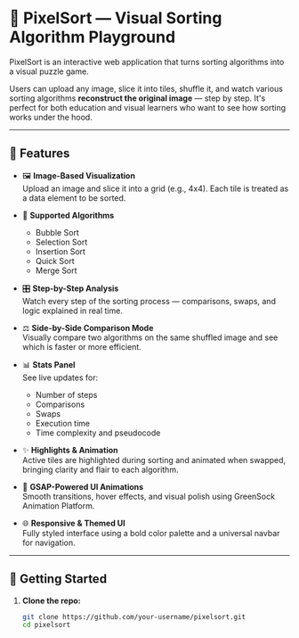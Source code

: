 # 🧠 PixelSort — Visual Sorting Algorithm Playground

PixelSort is an interactive web application that turns sorting algorithms into a visual puzzle game.

Users can upload any image, slice it into tiles, shuffle it, and watch various sorting algorithms **reconstruct the original image** — step by step. It's perfect for both education and visual learners who want to see how sorting works under the hood.

---

## 🎯 Features

- 🖼️ **Image-Based Visualization**  
  Upload an image and slice it into a grid (e.g., 4x4). Each tile is treated as a data element to be sorted.

- 🔄 **Supported Algorithms**
  - Bubble Sort
  - Selection Sort
  - Insertion Sort
  - Quick Sort
  - Merge Sort

- 🎛️ **Step-by-Step Analysis**  
  Watch every step of the sorting process — comparisons, swaps, and logic explained in real time.

- ⚖️ **Side-by-Side Comparison Mode**  
  Visually compare two algorithms on the same shuffled image and see which is faster or more efficient.

- 📊 **Stats Panel**  
  See live updates for:
  - Number of steps
  - Comparisons
  - Swaps
  - Execution time
  - Time complexity and pseudocode

- ✨ **Highlights & Animation**  
  Active tiles are highlighted during sorting and animated when swapped, bringing clarity and flair to each algorithm.

- 🎨 **GSAP-Powered UI Animations**  
  Smooth transitions, hover effects, and visual polish using GreenSock Animation Platform.

- 🌐 **Responsive & Themed UI**  
  Fully styled interface using a bold color palette and a universal navbar for navigation.

---

## 🚀 Getting Started

1. **Clone the repo:**
   ```bash
   git clone https://github.com/your-username/pixelsort.git
   cd pixelsort
